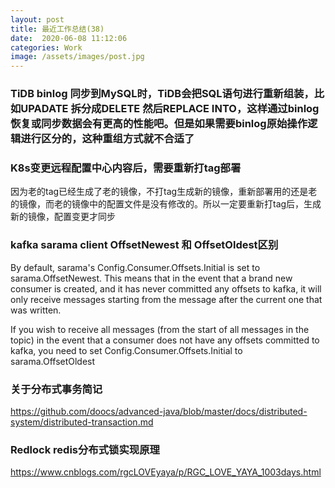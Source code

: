 ```yaml
---
layout: post
title: 最近工作总结(38)
date:  2020-06-08 11:12:06
categories: Work
image: /assets/images/post.jpg
---
```


### TiDB binlog 同步到MySQL时，TiDB会把SQL语句进行重新组装，比如UPADATE 拆分成DELETE 然后REPLACE INTO，这样通过binlog恢复或同步数据会有更高的性能吧。但是如果需要binlog原始操作逻辑进行区分的，这种重组方式就不合适了

### K8s变更远程配置中心内容后，需要重新打tag部署
因为老的tag已经生成了老的镜像，不打tag生成新的镜像，重新部署用的还是老的镜像，而老的镜像中的配置文件是没有修改的。所以一定要重新打tag后，生成新的镜像，配置变更才同步

### kafka sarama client OffsetNewest 和 OffsetOldest区别

By default, sarama's Config.Consumer.Offsets.Initial is set to sarama.OffsetNewest. This means that in the event that a brand new consumer is created, and it has never committed any offsets to kafka, it will only receive messages starting from the message after the current one that was written.

If you wish to receive all messages (from the start of all messages in the topic) in the event that a consumer does not have any offsets committed to kafka, you need to set Config.Consumer.Offsets.Initial to sarama.OffsetOldest

### 关于分布式事务简记

https://github.com/doocs/advanced-java/blob/master/docs/distributed-system/distributed-transaction.md

### Redlock redis分布式锁实现原理
https://www.cnblogs.com/rgcLOVEyaya/p/RGC_LOVE_YAYA_1003days.html
